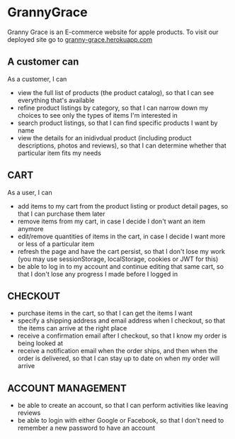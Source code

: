 # GrannyGrace

Granny Grace is an E-commerce website for apple products. To visit our deployed site go to [granny-grace.herokuapp.com](http://granny-grace.herokuapp.com/)

## A customer can

As a customer, I can

* view the full list of products (the product catalog), so that I can see everything that's available
* refine product listings by category, so that I can narrow down my choices to see only the types of items I'm interested in
* search product listings, so that I can find specific products I want by name
* view the details for an inidivdual product (including product descriptions, photos and reviews), so that I can determine whether that particular item fits my needs

## CART

As a user, I can

* add items to my cart from the product listing or product detail pages, so that I can purchase them later
* remove items from my cart, in case I decide I don't want an item anymore
* edit/remove quantities of items in the cart, in case I decide I want more or less of a particular item
* refresh the page and have the cart persist, so that I don't lose my work (you may use sessionStorage, localStorage, cookies or JWT for this)
* be able to log in to my account and continue editing that same cart, so that I don't lose any progress I made before I logged in

## CHECKOUT

* purchase items in the cart, so that I can get the items I want
* specify a shipping address and email address when I checkout, so that the items can arrive at the right place
* receive a confirmation email after I checkout, so that I know my order is being looked at
* receive a notification email when the order ships, and then when the order is delivered, so that I can stay up to date on when my order will arrive

## ACCOUNT MANAGEMENT

* be able to create an account, so that I can perform activities like leaving reviews
* be able to login with either Google or Facebook, so that I don't need to remember a new password to have an account
